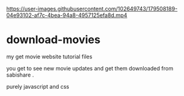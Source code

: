 

https://user-images.githubusercontent.com/102649743/179508189-04e93102-af7c-4bea-94a8-4957125efa8d.mp4

# download-movies
my get movie website tutorial files

you get to see new movie updates and get them downloaded from sabishare .

purely javascript and css 
